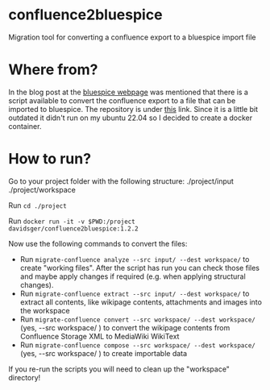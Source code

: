 # confluence2bluespice
Migration tool for converting a confluence export to a bluespice import file


# Where from?
In the blog post at the [bluespice webpage](https://bluespice.com/migration-from-confluence-to-bluespice-mediawiki/) was mentioned that there is a script available to convert the confluence export to a file that can be imported to bluespice. The repository is under [this](https://github.com/hallowelt/migrate-confluence) link. Since it is a little bit outdated it didn't run on my ubuntu 22.04 so I decided to create a docker container.

# How to run?
Go to your project folder with the following structure:
./project/input
./project/workspace

Run ```cd ./project```

Run ```docker run -it -v $PWD:/project davidsger/confluence2bluespice:1.2.2```

Now use the following commands to convert the files:

- Run ```migrate-confluence analyze --src input/ --dest workspace/``` to create "working files". After the script has run you can check those files and maybe apply changes if required (e.g. when applying structural changes).
- Run ```migrate-confluence extract --src input/ --dest workspace/``` to extract all contents, like wikipage contents, attachments and images into the workspace
- Run ```migrate-confluence convert --src workspace/ --dest workspace/``` (yes, --src workspace/ ) to convert the wikipage contents from Confluence Storage XML to MediaWiki WikiText
- Run ```migrate-confluence compose --src workspace/ --dest workspace/``` (yes, --src workspace/ ) to create importable data

If you re-run the scripts you will need to clean up the "workspace" directory!
